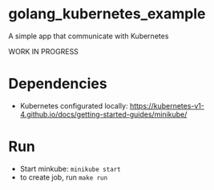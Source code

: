 # golang_kubernetes_example
A simple app that communicate with Kubernetes

WORK IN PROGRESS

# Dependencies
- Kubernetes configurated locally: https://kubernetes-v1-4.github.io/docs/getting-started-guides/minikube/

# Run
- Start minkube: `minikube start`
- to create job, run `make run`
